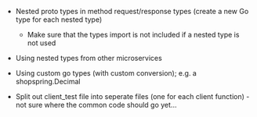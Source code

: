 * Nested proto types in method request/response types (create a new Go type for each nested type)

  * Make sure that the types import is not included if a nested type is not used

* Using nested types from other microservices

* Using custom go types (with custom conversion); e.g. a shopspring.Decimal

* Split out client_test file into seperate files (one for each client function) - not sure where the common code should go yet...
